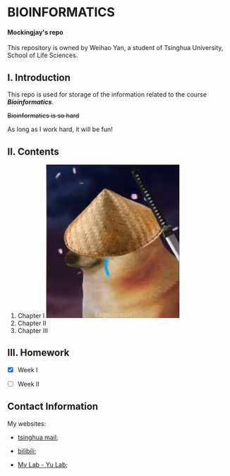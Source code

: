 BIOINFORMATICS
======
#### Mockingjay's repo

This repository is owned by Weihao Yan, a student of Tsinghua University, School of Life Sciences.

I. Introduction
-----
This repo is used for storage of the information related to the course ***Bioinformatics***.

~~Bioinformatics is so hard~~

As long as I work hard, it will be fun!



II. Contents
-----
1. Chapter I
![cheems](https://raw.githubusercontent.com/Mockingjay525/Bioinformatics/master/cheems.jpg)
1. Chapter II
1. Chapter III



III. Homework
-----

- [x] Week I
- [ ] Week II


Contact Information
-----

My websites:

+ [tsinghua mail](yanwh18@mails.tsinghua.edu.cn);

+ [bilibili](https://space.bilibili.com/21561705);

+ [My Lab - Yu Lab](https://liyu-lab-tsinghua.github.io/members/);






